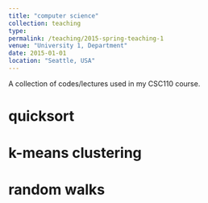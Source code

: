 ```yaml
---
title: "computer science"
collection: teaching
type:
permalink: /teaching/2015-spring-teaching-1
venue: "University 1, Department"
date: 2015-01-01
location: "Seattle, USA"
---
```


A collection of codes/lectures used in my CSC110 course.

quicksort
======

k-means clustering
======

random walks
======
